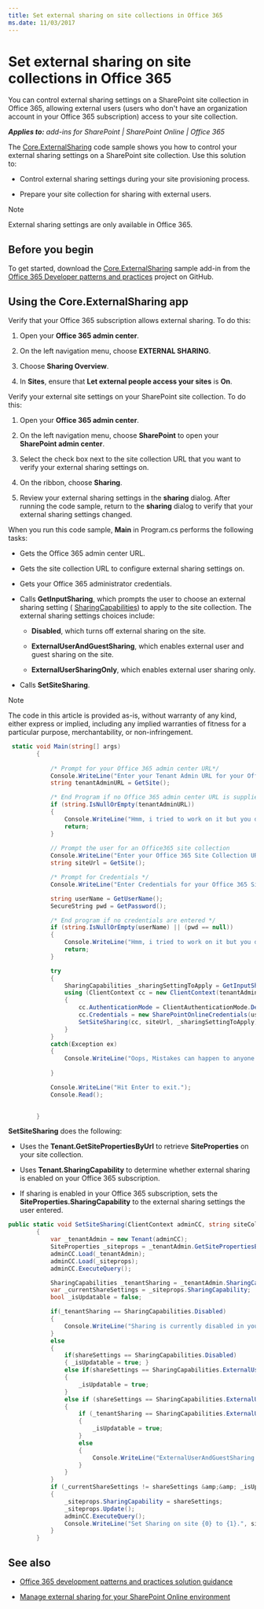 ```yaml
---
title: Set external sharing on site collections in Office 365
ms.date: 11/03/2017
---
```

# Set external sharing on site collections in Office 365

You can control external sharing settings on a SharePoint site collection in Office 365, allowing external users (users who don't have an organization account in your Office 365 subscription) access to your site collection.

_**Applies to:** add-ins for SharePoint | SharePoint Online | Office 365_

The  [Core.ExternalSharing](https://github.com/SharePoint/PnP/tree/master/Samples/Core.ExternalSharing) code sample shows you how to control your external sharing settings on a SharePoint site collection. Use this solution to:

- Control external sharing settings during your site provisioning process.
    
- Prepare your site collection for sharing with external users.

> [!NOTE] 
> External sharing settings are only available in Office 365.

## Before you begin
<a name="sectionSection0"> </a>

To get started, download the  [Core.ExternalSharing](https://github.com/SharePoint/PnP/tree/master/Samples/Core.ExternalSharing) sample add-in from the [Office 365 Developer patterns and practices](https://github.com/SharePoint/PnP/tree/dev) project on GitHub.

## Using the Core.ExternalSharing app
<a name="sectionSection1"> </a>

Verify that your Office 365 subscription allows external sharing. To do this:

1. Open your  **Office 365 admin center**.
    
2. On the left navigation menu, choose  **EXTERNAL SHARING**.
    
3. Choose  **Sharing Overview**.
    
4. In  **Sites**, ensure that  **Let external people access your sites** is **On**.
    
Verify your external site settings on your SharePoint site collection. To do this:

1. Open your  **Office 365 admin center**.
    
2. On the left navigation menu, choose  **SharePoint** to open your **SharePoint admin center**.
    
3. Select the check box next to the site collection URL that you want to verify your external sharing settings on.
    
4. On the ribbon, choose  **Sharing**.
    
5. Review your external sharing settings in the  **sharing** dialog. After running the code sample, return to the **sharing** dialog to verify that your external sharing settings changed.
    
When you run this code sample,  **Main** in Program.cs performs the following tasks:

- Gets the Office 365 admin center URL.
    
- Gets the site collection URL to configure external sharing settings on.
    
- Gets your Office 365 administrator credentials.
    
- Calls  **GetInputSharing**, which prompts the user to choose an external sharing setting ( [SharingCapabilities](https://msdn.microsoft.com/library/office/microsoft.online.sharepoint.tenantmanagement.sharingcapabilities.aspx)) to apply to the site collection. The external sharing settings choices include:
    
	-  **Disabled**, which turns off external sharing on the site.
    
	-  **ExternalUserAndGuestSharing**, which enables external user and guest sharing on the site.
    
	-  **ExternalUserSharingOnly**, which enables external user sharing only.
    
- Calls  **SetSiteSharing**.

> [!NOTE] 
> The code in this article is provided as-is, without warranty of any kind, either express or implied, including any implied warranties of fitness for a particular purpose, merchantability, or non-infringement.

```C#
 static void Main(string[] args)
        {
           
            /* Prompt for your Office 365 admin center URL*/
            Console.WriteLine("Enter your Tenant Admin URL for your Office 365 subscription:");
            string tenantAdminURL = GetSite();

            /* End Program if no Office 365 admin center URL is supplied*/
            if (string.IsNullOrEmpty(tenantAdminURL))
            {
                Console.WriteLine("Hmm, i tried to work on it but you didn't supply your admin tenant url:");
                return;
            }
               
            // Prompt the user for an Office365 site collection 
            Console.WriteLine("Enter your Office 365 Site Collection URL:");
            string siteUrl = GetSite();

            /* Prompt for Credentials */
            Console.WriteLine("Enter Credentials for your Office 365 Site Collection {0}:", siteUrl);

            string userName = GetUserName();
            SecureString pwd = GetPassword();

            /* End program if no credentials are entered */
            if (string.IsNullOrEmpty(userName) || (pwd == null))
            {
                Console.WriteLine("Hmm, i tried to work on it but you didn't supply your credentials:");
                return;
            }

            try 
            {
                SharingCapabilities _sharingSettingToApply = GetInputSharing(siteUrl);
                using (ClientContext cc = new ClientContext(tenantAdminURL))
                { 
                    cc.AuthenticationMode = ClientAuthenticationMode.Default;
                    cc.Credentials = new SharePointOnlineCredentials(userName, pwd);
                    SetSiteSharing(cc, siteUrl, _sharingSettingToApply);
                }
            }
            catch(Exception ex)
            {
                Console.WriteLine("Oops, Mistakes can happen to anyone. An Error occured : {0}", ex.Message);
               
            }

            Console.WriteLine("Hit Enter to exit.");
            Console.Read();

        
        }
```

**SetSiteSharing** does the following:

-  Uses the **Tenant.GetSitePropertiesByUrl** to retrieve **SiteProperties** on your site collection.
    
- Uses  **Tenant.SharingCapability** to determine whether external sharing is enabled on your Office 365 subscription.
    
-  If sharing is enabled in your Office 365 subscription, sets the **SiteProperties.SharingCapability** to the external sharing settings the user entered.

```C#
public static void SetSiteSharing(ClientContext adminCC, string siteCollectionURl, SharingCapabilities shareSettings)
        {
            var _tenantAdmin = new Tenant(adminCC);
            SiteProperties _siteprops = _tenantAdmin.GetSitePropertiesByUrl(siteCollectionURl, true);
            adminCC.Load(_tenantAdmin);
            adminCC.Load(_siteprops);
            adminCC.ExecuteQuery();

            SharingCapabilities _tenantSharing = _tenantAdmin.SharingCapability;
            var _currentShareSettings = _siteprops.SharingCapability;
            bool _isUpdatable = false;

            if(_tenantSharing == SharingCapabilities.Disabled)
            {
                Console.WriteLine("Sharing is currently disabled in your tenant! I am unable to work on it.");
            }
            else
            {  
                if(shareSettings == SharingCapabilities.Disabled)
                { _isUpdatable = true; }
                else if(shareSettings == SharingCapabilities.ExternalUserSharingOnly)
                {
                    _isUpdatable = true;   
                }
                else if (shareSettings == SharingCapabilities.ExternalUserAndGuestSharing)
                {
                    if (_tenantSharing == SharingCapabilities.ExternalUserAndGuestSharing)
                    {
                        _isUpdatable = true;
                    }
                    else
                    {
                        Console.WriteLine("ExternalUserAndGuestSharing is currently disabled in your tenant! I am unable to work on it.");
                    }
                }
            }
            if (_currentShareSettings != shareSettings &amp;&amp; _isUpdatable)
            {
                _siteprops.SharingCapability = shareSettings;
                _siteprops.Update();
                adminCC.ExecuteQuery();
                Console.WriteLine("Set Sharing on site {0} to {1}.", siteCollectionURl, shareSettings);
            }
        }
```

## See also
<a name="bk_addresources"> </a>

-  [Office 365 development patterns and practices solution guidance](Office-365-development-patterns-and-practices-solution-guidance.md)
    
-  [Manage external sharing for your SharePoint Online environment](https://support.office.com/article/Manage-external-sharing-for-your-SharePoint-Online-environment-C8A462EB-0723-4B0B-8D0A-70FEAFE4BE85)
